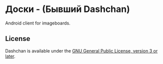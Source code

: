 # Доски - (Бывший Dashchan)

Android client for imageboards.

## License

Dashchan is available under the [GNU General Public License, version 3 or later](COPYING).
